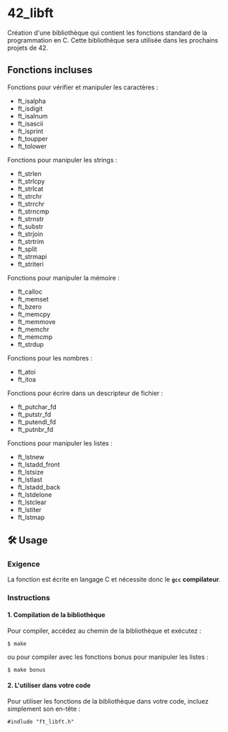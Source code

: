 # 42_libft

Création d'une bibliothèque qui contient les fonctions standard de la programmation en C.
Cette bibliothèque sera utilisée dans les prochains projets de 42.

## Fonctions incluses

Fonctions pour vérifier et manipuler les caractères :
- ft_isalpha
- ft_isdigit
- ft_isalnum
- ft_isascii
- ft_isprint
- ft_toupper
- ft_tolower


Fonctions pour manipuler les strings :
- ft_strlen
- ft_strlcpy
- ft_strlcat
- ft_strchr
- ft_strrchr
- ft_strncmp
- ft_strnstr
- ft_substr
- ft_strjoin
- ft_strtrim
- ft_split
- ft_strmapi
- ft_striteri
  

Fonctions pour manipuler la mémoire :
- ft_calloc
- ft_memset
- ft_bzero
- ft_memcpy
- ft_memmove
- ft_memchr
- ft_memcmp
- ft_strdup
  

Fonctions pour les nombres :
- ft_atoi
- ft_itoa
  

Fonctions pour écrire dans un descripteur de fichier :
- ft_putchar_fd
- ft_putstr_fd
- ft_putendl_fd
- ft_putnbr_fd
  

Fonctions pour manipuler les listes :
- ft_lstnew
- ft_lstadd_front
- ft_lstsize
- ft_lstlast
- ft_lstadd_back
- ft_lstdelone
- ft_lstclear
- ft_lstiter
- ft_lstmap
  

## 🛠️ Usage

### Exigence
La fonction est écrite en langage C et nécessite donc le **```gcc``` compilateur**.

### Instructions
#### 1. Compilation de la bibliothèque
Pour compiler, accédez au chemin de la bibliothèque et exécutez : 
```
$ make
```
ou pour compiler avec les fonctions bonus pour manipuler les listes : 
```
$ make bonus
```

#### 2. L'utiliser dans votre code
Pour utiliser les fonctions de la bibliothèque dans votre code, incluez simplement son en-tête : 
```
#indlude "ft_libft.h"
```
